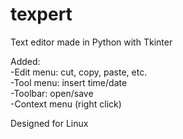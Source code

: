 # texpert
Text editor made in Python with Tkinter  

 

Added:  
 -Edit menu: cut, copy, paste, etc.    
 -Tool menu: insert time/date  
 -Toolbar: open/save  
 -Context menu (right click)
 
 
 
 Designed for Linux
 
 


